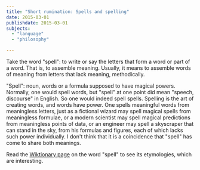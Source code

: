```yaml
---
title: "Short rumination: Spells and spelling"
date: 2015-03-01
publishdate: 2015-03-01
subjects:
  - "language"
  - "philosophy"

---
```


Take the word "spell": to write or say the letters that form a word or part of
a word.  That is, to assemble meaning.  Usually, it means to assemble words of
meaning from letters that lack meaning, methodically.

"Spell": noun, words or a formula supposed to have magical powers.  Normally,
one would spell words, but "spell" at one point did mean "speech, discourse" in
English.  So one would indeed spell spells.  Spelling is the art of creating
words, and words have power.  One spells meaningful words from meaningless
letters, just as a fictional wizard may spell magical spells from meaningless
formulae, or a modern scientist may spell magical predictions from meaningless
points of data, or an engineer may spell a skyscraper that can stand in the
sky, from his formulas and figures, each of which lacks such power
individually.  I don't think that it is a coincidence that "spell" has come to
share both meanings.

Read the [Wiktionary page][def] on the word "spell" to see its etymologies,
which are interesting.

[def]: https://en.wiktionary.org/wiki/spell
